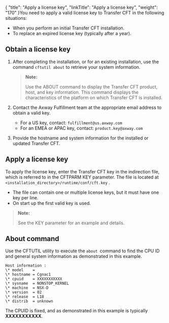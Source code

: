 {
    "title": "Apply a license key",
    "linkTitle": "Apply a license key",
    "weight": "170"
}You need to apply a valid license key   to Transfer CFT in the following situations:

-   When you perform an initial Transfer CFT installation.
-   To replace an expired license key (typically after a year).

## Obtain  a license key

1.  After completing the installation, or for an existing installation, use the  command `cftutil about` to retrieve your system information.

    > **Note:**
    >
    > Use the ABOUT command to display
    > the Transfer CFT product, host, and key information. This command displays the characteristics of the platform
    > on which Transfer CFT is installed.

2.  Contact the Axway Fulfillment team at the appropriate email address to obtain a valid key.
    -   For a US key, contact:  `fulfillment@us.axway.com`
    -   For an EMEA or APAC key, contact: `product.key@axway.com`

3.  Provide the hostname and system information for the installed or updated Transfer CFT.

## Apply a license key

To apply the license key, enter the Transfer CFT key in the  indirection file, which is referred to in the CFTPARM KEY parameter. The file is located at `<installation_directory>/runtime/conf/cft.key` .

-   The file can contain one or multiple license keys, but it must have one key per line.
-   On start up the first valid key is used.

> **Note:**
>
> See the  KEY parameter for an example and details.

## About command

Use the CFTUTIL utility to execute the `about `command to find the CPU ID and general system information as demonstrated in this example.

```
Host information :
\* model    =
\* hostname = Cgnac1
\* cpuid    = XXXXXXXXXXX
\* sysname  = NONSTOP_KERNEL
\* machine  = NSX-D
\* version  = 02
\* release  = L18
\* distrib  = unknown
```

The CPUID is fixed, and as demonstrated in this example is typically **XXXXXXXXXXX**.

